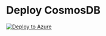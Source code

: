 # Deploy CosmosDB

[![Deploy to Azure](https://aka.ms/deploytoazurebutton)](https://portal.azure.com/#create/Microsoft.Template/uri/https%3A%2F%2Fraw.githubusercontent.com%2FhosaiGitHub%2FdeployADF%2Fmain%2Fazuredeploy.json)
